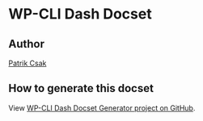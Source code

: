 # WP-CLI Dash Docset

## Author

[Patrik Csak](https://github.com/patrik-csak)

## How to generate this docset

View [WP-CLI Dash Docset Generator project on GitHub](https://github.com/wp-cli/dash-docset-generator).
